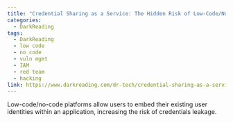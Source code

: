 ```yaml
---
title: "Credential Sharing as a Service: The Hidden Risk of Low-Code/No-Code"
categories:
  - DarkReading
tags:
  - DarkReading
  - low code
  - no code
  - vuln mgmt
  - IAM
  - red team
  - hacking
link: https://www.darkreading.com/dr-tech/credential-sharing-as-a-service-hidden-risk-of-low-code-no-code
---
```


Low-code/no-code platforms allow users to embed their existing user identities within an application, increasing the risk of credentials leakage.
